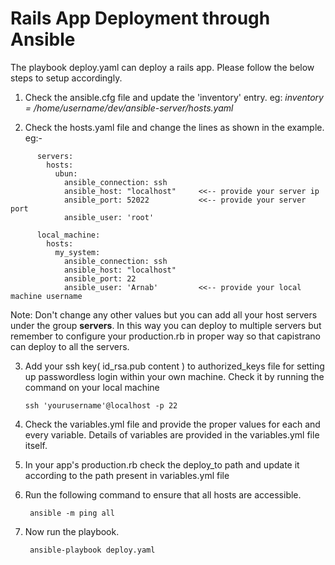# Rails App Deployment through Ansible

The playbook deploy.yaml can deploy a rails app.
Please follow the below steps to setup accordingly.

1. Check the ansible.cfg file and update the 'inventory' entry.
   eg:  *inventory = /home/username/dev/ansible-server/hosts.yaml*

2. Check the hosts.yaml file and change the lines as shown in the example.
   eg:-
  ```
        servers:
          hosts:
            ubun:
              ansible_connection: ssh
              ansible_host: "localhost"     <<-- provide your server ip
              ansible_port: 52022           <<-- provide your server port
              ansible_user: 'root'

        local_machine:
          hosts:
            my_system:
              ansible_connection: ssh
              ansible_host: "localhost"
              ansible_port: 22
              ansible_user: 'Arnab'         <<-- provide your local machine username
  ```
   Note: Don't change any other values but you can add all your host servers under the group **servers**. In this way you can deploy to multiple servers but remember to configure your production.rb in proper way so that capistrano can deploy to all the servers.

3. Add your ssh key( id_rsa.pub content ) to authorized_keys file for setting up passwordless login within your own machine. Check it by running the command on your local machine
   ```
   ssh 'yourusername'@localhost -p 22
   ```

4. Check the variables.yml file and provide the proper values for each and every variable. Details of variables are provided in the variables.yml file itself.

5. In your app's production.rb check the deploy_to path and update it according to the path present in variables.yml file

6. Run the following command to ensure that all hosts are accessible.
   ```
    ansible -m ping all
   ```

7. Now run the playbook.
   ```
    ansible-playbook deploy.yaml
   ```
